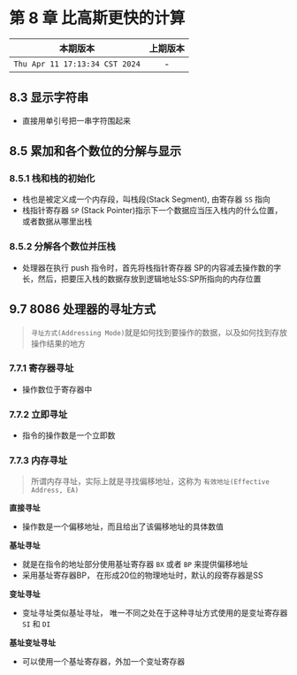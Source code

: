 # 第 8 章 比高斯更快的计算

|本期版本|上期版本
|:---:|:---:|
`Thu Apr 11 17:13:34 CST 2024` | - 

## 8.3 显示字符串

* 直接用单引号把一串字符围起来

## 8.5 累加和各个数位的分解与显示

### 8.5.1 栈和栈的初始化

* 栈也是被定义成一个内存段，叫栈段(Stack Segment), 由寄存器 `SS` 指向
* 栈指针寄存器 `SP` (Stack Pointer)指示下一个数据应当压入栈内的什么位置，或者数据从哪里出栈

### 8.5.2 分解各个数位并压栈

* 处理器在执行 push 指令时，首先将栈指针寄存器 SP的内容减去操作数的字长，然后，把要压入栈的数据存放到逻辑地址SS:SP所指向的内存位置

## 9.7 8086 处理器的寻址方式

> `寻址方式(Addressing Mode)`就是如何找到要操作的数据，以及如何找到存放操作结果的地方

### 7.7.1 寄存器寻址

* 操作数位于寄存器中

### 7.7.2 立即寻址

* 指令的操作数是一个立即数

### 7.7.3 内存寻址

>  所谓内存寻址，实际上就是寻找偏移地址，这称为 `有效地址(Effective Address, EA)`



**直接寻址**

* 操作数是一个偏移地址，而且给出了该偏移地址的具体数值

**基址寻址**

* 就是在指令的地址部分使用基址寄存器 `BX` 或者 `BP` 来提供偏移地址
* 采用基址寄存器BP， 在形成20位的物理地址时，默认的段寄存器是SS

**变址寻址**

* 变址寻址类似基址寻址， 唯一不同之处在于这种寻址方式使用的是变址寄存器 `SI` 和 `DI`

**基址变址寻址**

* 可以使用一个基址寄存器，外加一个变址寄存器